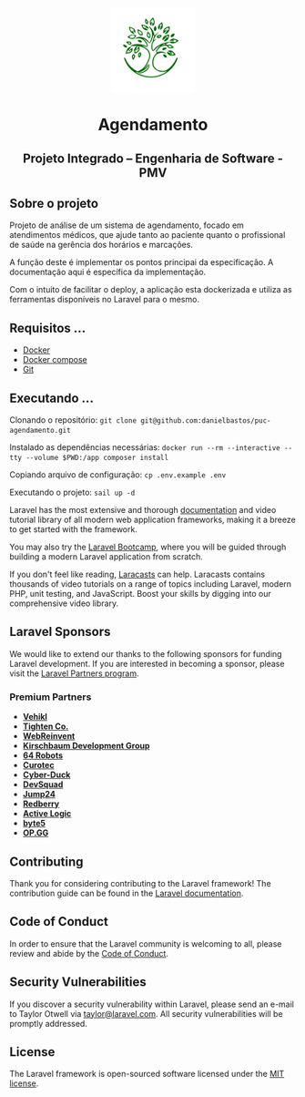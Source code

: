 <p align="center">
    <img align="center" src="/public/images/logo.svg" width="150" alt="Agendamento">
    <h1 align="center"> Agendamento </h1>
    <h2 align="center"> Projeto Integrado – Engenharia de Software - PMV </h2>
</p>


## Sobre o projeto

Projeto de análise de um sistema de agendamento, focado em atendimentos médicos, que ajude tanto ao paciente quanto o profissional de saúde na gerência dos horários e marcações.

A função deste é implementar os pontos principai da especificação. A documentação aqui é específica da implementação. 

Com o intuito de facilitar o deploy, a aplicação esta dockerizada e utiliza as ferramentas disponíveis no Laravel para o mesmo. 

## Requisitos ...
- [Docker](https://www.docker.com/)
- [Docker compose](https://docs.docker.com/compose/)
- [Git](https://git-scm.com/)

## Executando ...

Clonando o repositório:
``git clone git@github.com:danielbastos/puc-agendamento.git``

Instalado as dependências necessárias:
``docker run --rm --interactive --tty --volume $PWD:/app composer install``

Copiando arquivo de configuração:
``cp .env.example .env``

Executando o projeto:
``sail up -d``

Laravel has the most extensive and thorough [documentation](https://laravel.com/docs) and video tutorial library of all modern web application frameworks, making it a breeze to get started with the framework.

You may also try the [Laravel Bootcamp](https://bootcamp.laravel.com), where you will be guided through building a modern Laravel application from scratch.

If you don't feel like reading, [Laracasts](https://laracasts.com) can help. Laracasts contains thousands of video tutorials on a range of topics including Laravel, modern PHP, unit testing, and JavaScript. Boost your skills by digging into our comprehensive video library.

## Laravel Sponsors

We would like to extend our thanks to the following sponsors for funding Laravel development. If you are interested in becoming a sponsor, please visit the [Laravel Partners program](https://partners.laravel.com).

### Premium Partners

- **[Vehikl](https://vehikl.com/)**
- **[Tighten Co.](https://tighten.co)**
- **[WebReinvent](https://webreinvent.com/)**
- **[Kirschbaum Development Group](https://kirschbaumdevelopment.com)**
- **[64 Robots](https://64robots.com)**
- **[Curotec](https://www.curotec.com/services/technologies/laravel/)**
- **[Cyber-Duck](https://cyber-duck.co.uk)**
- **[DevSquad](https://devsquad.com/hire-laravel-developers)**
- **[Jump24](https://jump24.co.uk)**
- **[Redberry](https://redberry.international/laravel/)**
- **[Active Logic](https://activelogic.com)**
- **[byte5](https://byte5.de)**
- **[OP.GG](https://op.gg)**

## Contributing

Thank you for considering contributing to the Laravel framework! The contribution guide can be found in the [Laravel documentation](https://laravel.com/docs/contributions).

## Code of Conduct

In order to ensure that the Laravel community is welcoming to all, please review and abide by the [Code of Conduct](https://laravel.com/docs/contributions#code-of-conduct).

## Security Vulnerabilities

If you discover a security vulnerability within Laravel, please send an e-mail to Taylor Otwell via [taylor@laravel.com](mailto:taylor@laravel.com). All security vulnerabilities will be promptly addressed.

## License

The Laravel framework is open-sourced software licensed under the [MIT license](https://opensource.org/licenses/MIT).
